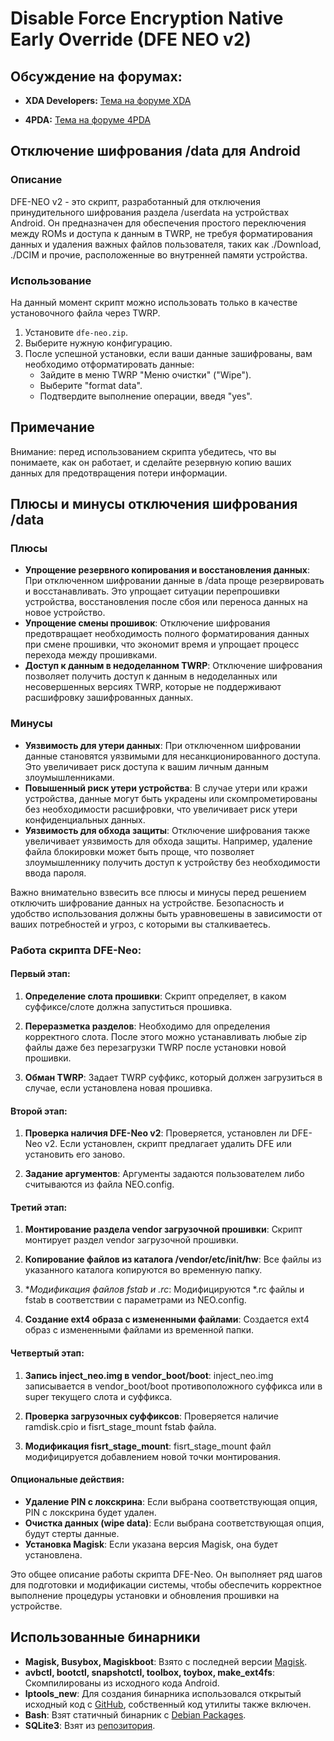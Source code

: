 # Disable Force Encryption Native Early Override (DFE NEO v2)

## Обсуждение на форумах:

- **XDA Developers:**
  [Тема на форуме XDA](https://xdaforums.com/t/a-b-a-only-script-read-only-erofs-android-10-disable-force-encryption-native-early-override-dfe-neo-v2-disable-encryption-data-userdata.4454017/)

- **4PDA:**
  [Тема на форуме 4PDA](https://4pda.to/forum/index.php?showtopic=1084916)


## Отключение шифрования /data для Android

### Описание

DFE-NEO v2 - это скрипт, разработанный для отключения принудительного шифрования раздела /userdata на устройствах Android. Он предназначен для обеспечения простого переключения между ROMs и доступа к данным в TWRP, не требуя форматирования данных и удаления важных файлов пользователя, таких как ./Download, ./DCIM и прочие, расположенные во внутренней памяти устройства.

### Использование

На данный момент скрипт можно использовать только в качестве установочного файла через TWRP.

1. Установите `dfe-neo.zip`.
2. Выберите нужную конфигурацию.
3. После успешной установки, если ваши данные зашифрованы, вам необходимо отформатировать данные:
   - Зайдите в меню TWRP "Меню очистки" ("Wipe").
   - Выберите "format data".
   - Подтвердите выполнение операции, введя "yes".

## Примечание

Внимание: перед использованием скрипта убедитесь, что вы понимаете, как он работает, и сделайте резервную копию ваших данных для предотвращения потери информации.

## Плюсы и минусы отключения шифрования /data

### Плюсы

- **Упрощение резервного копирования и восстановления данных**: При отключенном шифровании данные в /data проще резервировать и восстанавливать. Это упрощает ситуации перепрошивки устройства, восстановления после сбоя или переноса данных на новое устройство.
- **Упрощение смены прошивок**: Отключение шифрования предотвращает необходимость полного форматирования данных при смене прошивки, что экономит время и упрощает процесс перехода между прошивками.
- **Доступ к данным в недоделанном TWRP**: Отключение шифрования позволяет получить доступ к данным в недоделанных или несовершенных версиях TWRP, которые не поддерживают расшифровку зашифрованных данных.

### Минусы

- **Уязвимость для утери данных**: При отключенном шифровании данные становятся уязвимыми для несанкционированного доступа. Это увеличивает риск доступа к вашим личным данным злоумышленниками.
- **Повышенный риск утери устройства**: В случае утери или кражи устройства, данные могут быть украдены или скомпрометированы без необходимости расшифровки, что увеличивает риск утери конфиденциальных данных.
- **Уязвимость для обхода защиты**: Отключение шифрования также увеличивает уязвимость для обхода защиты. Например, удаление файла блокировки может быть проще, что позволяет злоумышленнику получить доступ к устройству без необходимости ввода пароля.

Важно внимательно взвесить все плюсы и минусы перед решением отключить шифрование данных на устройстве. Безопасность и удобство использования должны быть уравновешены в зависимости от ваших потребностей и угроз, с которыми вы сталкиваетесь.
### Работа скрипта DFE-Neo:

#### Первый этап:
1. **Определение слота прошивки**: Скрипт определяет, в каком суффиксе/слоте должна запуститься прошивка.

2. **Переразметка разделов**: Необходимо для определения корректного слота. После этого можно устанавливать любые zip файлы даже без перезагрузки TWRP после установки новой прошивки.

3. **Обман TWRP**: Задает TWRP суффикс, который должен загрузиться в случае, если установлена новая прошивка.

#### Второй этап:
1. **Проверка наличия DFE-Neo v2**: Проверяется, установлен ли DFE-Neo v2. Если установлен, скрипт предлагает удалить DFE или установить его заново.

2. **Задание аргументов**: Аргументы задаются пользователем либо считываются из файла NEO.config.

#### Третий этап:
1. **Монтирование раздела vendor загрузочной прошивки**: Скрипт монтирует раздел vendor загрузочной прошивки.

2. **Копирование файлов из каталога /vendor/etc/init/hw**: Все файлы из указанного каталога копируются во временную папку.

3. **Модификация файлов fstab и *.rc**: Модифицируются *.rc файлы и fstab в соответствии с параметрами из NEO.config.

4. **Создание ext4 образа с измененными файлами**: Создается ext4 образ с измененными файлами из временной папки.

#### Четвертый этап:
1. **Запись inject_neo.img в vendor_boot/boot**: inject_neo.img записывается в vendor_boot/boot противоположного суффикса или в super текущего слота и суффикса.

2. **Проверка загрузочных суффиксов**: Проверяется наличие ramdisk.cpio и fisrt_stage_mount fstab файла.

3. **Модификация fisrt_stage_mount**: fisrt_stage_mount файл модифицируется добавлением новой точки монтирования.

#### Опциональные действия:
- **Удаление PIN с локскрина**: Если выбрана соответствующая опция, PIN с локскрина будет удален.
- **Очистка данных (wipe data)**: Если выбрана соответствующая опция, будут стерты данные.
- **Установка Magisk**: Если указана версия Magisk, она будет установлена.

Это общее описание работы скрипта DFE-Neo. Он выполняет ряд шагов для подготовки и модификации системы, чтобы обеспечить корректное выполнение процедуры установки и обновления прошивки на устройстве.


## Использованные бинарники

- **Magisk, Busybox, Magiskboot**: Взято с последней версии [Magisk](https://github.com/topjohnwu/Magisk).
- **avbctl, bootctl, snapshotctl, toolbox, toybox, make_ext4fs**: Скомпилированы из исходного кода Android.
- **lptools_new**: Для создания бинарника использовался открытый исходный код с [GitHub](https://github.com/leegarchat/lptools_new), собственный код утилиты также включен.
- **Bash**: Взят статичный бинарник с [Debian Packages](https://packages.debian.org/unstable/bash-static).
- **SQLite3**: Взят из [репозитория](https://github.com/rojenzaman/sqlite3-magisk-module).

